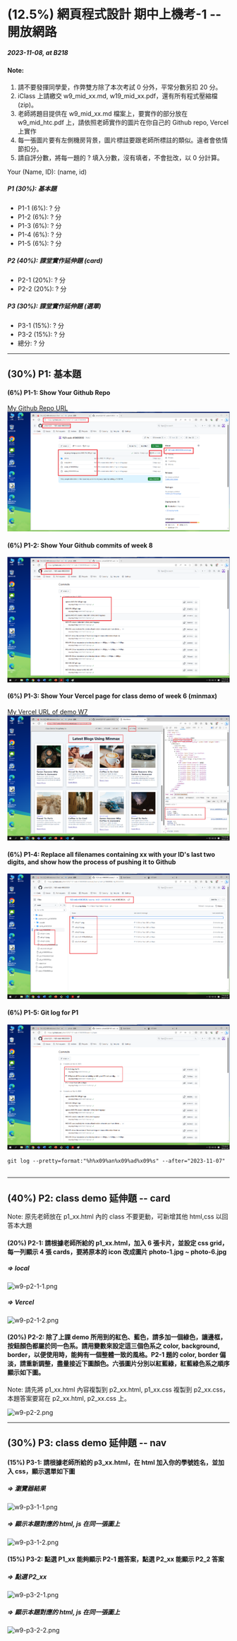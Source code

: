# (12.5%) 網頁程式設計 期中上機考-1 -- 開放網路

##### 2023-11-08, at B218

#### Note:

1. 請不要發揮同學愛，作弊雙方除了本次考試 0 分外，平常分數另扣 20 分。
2. iClass 上請繳交 w9_mid_xx.md, w19_mid_xx.pdf，還有所有程式壓縮檔 (zip)。
3. 老師將題目提供在 w9_mid_xx.md 檔案上，要實作的部分放在 w9_mid_htc.pdf 上，請依照老師實作的圖片在你自己的 Github repo, Vercel 上實作
4. 每一張圖片要有左側機房背景，圖片標註要跟老師所標註的類似。違者會依情節扣分。
5. 請自評分數，將每一題的 ? 填入分數，沒有填者，不會批改，以 0 分計算。

Your (Name, ID): (name, id)

##### P1 (30%): 基本題

- P1-1 (6%): ? 分
- P1-2 (6%): ? 分
- P1-3 (6%): ? 分
- P1-4 (6%): ? 分
- P1-5 (6%): ? 分

##### P2 (40%): 課堂實作延伸題 (card)

- P2-1 (20%): ? 分
- P2-2 (20%): ? 分

##### P3 (30%): 課堂實作延伸題 (選單)

- P3-1 (15%): ? 分
- P3-2 (15%): ? 分
- 總分: ? 分

---

## (30%) P1: 基本題

#### (6%) P1-1: Show Your Github Repo

[My Github Repo URL](https://github.com/ychen1229/1121-web-410650930)
![w9-p1-1.png](w9-p1-1.png)

#### (6%) P1-2: Show Your Github commits of week 8

![w9-p1-2.png](w9-p1-2.png)

#### (6%) P1-3: Show Your Vercel page for class demo of week 6 (minmax)

[My Vercel URL of demo W7]()
![w9-p1-3.png](w9-p1-3.png)

#### (6%) P1-4: Replace all filenames containing xx with your ID's last two digits, and show how the process of pushing it to Github

![w9-p1-4.png](w9-p1-4.png)

#### (6%) P1-5: Git log for P1

![w9-p1-5.png](w9-p1-5.png)

```
git log --pretty=format:"%h%x09%an%x09%ad%x09%s" --after="2023-11-07"


```

---

## (40%) P2: class demo 延伸題 -- card

Note: 原先老師放在 p1_xx.html 內的 class 不要更動，可新增其他 html,css 以回答本大題

#### (20%) P2-1: 請根據老師所給的 p1_xx.html，加入 6 張卡片，並設定 css grid，每一列顯示 4 張 cards，要將原本的 icon 改成圖片 photo-1.jpg ~ photo-6.jpg

##### => local

![w9-p2-1-1.png](w9-p2-1-1.png)

##### => Vercel

![w9-p2-1-2.png](w9-p2-1-2.png)

#### (20%) P2-2: 除了上課 demo 所用到的紅色、藍色，請多加一個綠色，讓邊框，按鈕顏色都屬於同一色系。請用變數來設定這三個色系之 color, background, border，以便使用時，能夠有一個整體一致的風格。P2-1 題的 color, border 偏淡，請重新調整，盡量接近下圖顏色。六張圖片分別以紅藍綠，紅藍綠色系之順序顯示如下圖。

Note: 請先將 p1_xx.html 內容複製到 p2_xx.html, p1_xx.css 複製到 p2_xx.css，本題答案要寫在 p2_xx.html, p2_xx.css 上。

![w9-p2-2.png](w9-p2-2.png)

---

## (30%) P3: class demo 延伸題 -- nav

#### (15%) P3-1: 請根據老師所給的 p3_xx.html，在 html 加入你的學號姓名，並加入 css，顯示選單如下圖

##### => 瀏覽器結果

![w9-p3-1-1.png](w9-p3-1-1.png)

##### => 顯示本題對應的 html, js 在同一張圖上

![w9-p3-1-2.png](w9-p3-1-2.png)

#### (15%) P3-2: 點選 P1_xx 能夠顯示 P2-1 題答案，點選 P2_xx 能顯示 P2_2 答案

##### => 點選 P2_xx

![w9-p3-2-1.png](w9-p3-2-1.png)

##### => 顯示本題對應的 html, js 在同一張圖上

![w9-p3-2-2.png](w9-p3-2-2.png)
